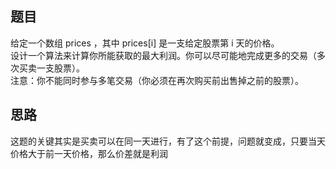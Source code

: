 ## 题目
给定一个数组 prices ，其中 prices[i] 是一支给定股票第 i 天的价格。  
设计一个算法来计算你所能获取的最大利润。你可以尽可能地完成更多的交易（多次买卖一支股票）。  
注意：你不能同时参与多笔交易（你必须在再次购买前出售掉之前的股票）。  

## 思路
这题的关键其实是买卖可以在同一天进行，有了这个前提，问题就变成，只要当天价格大于前一天价格，那么价差就是利润

